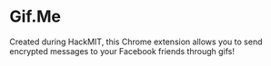 # Gif.Me

Created during HackMIT, this Chrome extension allows you to send encrypted messages to your Facebook friends through gifs!
